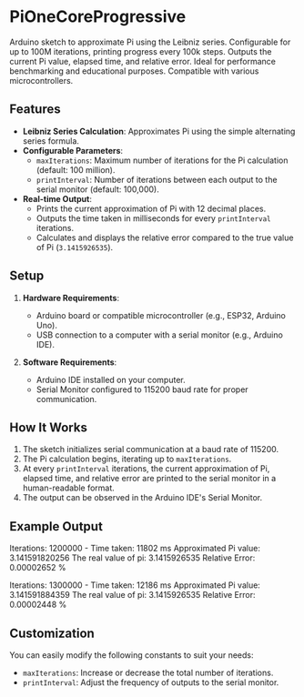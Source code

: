 # PiOneCoreProgressive
Arduino sketch to approximate Pi using the Leibniz series. Configurable for up to 100M iterations, printing progress every 100k steps. Outputs the current Pi value, elapsed time, and relative error. Ideal for performance benchmarking and educational purposes. Compatible with various microcontrollers.

## Features

- **Leibniz Series Calculation**: Approximates Pi using the simple alternating series formula.
- **Configurable Parameters**:
  - `maxIterations`: Maximum number of iterations for the Pi calculation (default: 100 million).
  - `printInterval`: Number of iterations between each output to the serial monitor (default: 100,000).
- **Real-time Output**:
  - Prints the current approximation of Pi with 12 decimal places.
  - Outputs the time taken in milliseconds for every `printInterval` iterations.
  - Calculates and displays the relative error compared to the true value of Pi (`3.1415926535`).

## Setup

1. **Hardware Requirements**:
   - Arduino board or compatible microcontroller (e.g., ESP32, Arduino Uno).
   - USB connection to a computer with a serial monitor (e.g., Arduino IDE).

2. **Software Requirements**:
   - Arduino IDE installed on your computer.
   - Serial Monitor configured to 115200 baud rate for proper communication.

## How It Works

1. The sketch initializes serial communication at a baud rate of 115200.
2. The Pi calculation begins, iterating up to `maxIterations`.
3. At every `printInterval` iterations, the current approximation of Pi, elapsed time, and relative error are printed to the serial monitor in a human-readable format.
4. The output can be observed in the Arduino IDE's Serial Monitor.

## Example Output

Iterations: 1200000 - Time taken: 11802 ms
Approximated Pi value: 3.141591820256
The real value of pi:  3.1415926535
Relative Error: 0.00002652 %

Iterations: 1300000 - Time taken: 12186 ms
Approximated Pi value: 3.141591884359
The real value of pi:  3.1415926535
Relative Error: 0.00002448 %

## Customization

You can easily modify the following constants to suit your needs:
- `maxIterations`: Increase or decrease the total number of iterations.
- `printInterval`: Adjust the frequency of outputs to the serial monitor.
